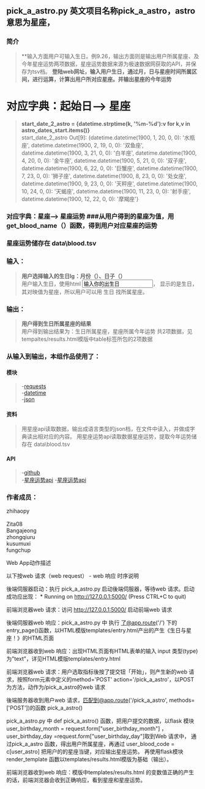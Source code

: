 pick_a_astro.py
英文项目名称pick_a_astro，astro意思为星座，
-------------

		
### 简介 
> **输入方面用户可输入生日。例9.26，输出方面则是输出用户所属星座、及今年星座运势两项数据，星座运势数据来源为极速数据网获取的API，并保存为tsv档。
> **登陆web网址，输入用户生日，通过月，日与星座时间所属区间，进行运算，计算出用户所对应星座。并输出星座的今年运势**</br>

# 对应字典：起始日--> 星座  ###
> **start_date_2_astro = {datetime.strptime(k, '%m-%d'):v for k,v in astro_dates_start.items()}**</br>
start_date_2_astro
Out[9]:
{datetime.datetime(1900, 1, 20, 0, 0): '水瓶座',
 datetime.datetime(1900, 2, 19, 0, 0): '双鱼座',
 datetime.datetime(1900, 3, 21, 0, 0): '白羊座',
 datetime.datetime(1900, 4, 20, 0, 0): '金牛座',
 datetime.datetime(1900, 5, 21, 0, 0): '双子座',
 datetime.datetime(1900, 6, 22, 0, 0): '巨蟹座',
 datetime.datetime(1900, 7, 23, 0, 0): '狮子座',
 datetime.datetime(1900, 8, 23, 0, 0): '处女座',
 datetime.datetime(1900, 9, 23, 0, 0): '天秤座',
 datetime.datetime(1900, 10, 24, 0, 0): '天蝎座',
 datetime.datetime(1900, 11, 23, 0, 0): '射手座',
 datetime.datetime(1900, 12, 22, 0, 0): '摩羯座'}

### 对应字典：星座--> 星座运势  ###从用户得到的星座为值，用get_blood_name（）函数，得到用户对应星座的运势
### 星座运势储存在 data\\blood.tsv

### 输入：
> **用户选择输入的生日lg：月份（）、日子（）**</br>
用户输入生日，使用html </td><td><input name='user_birthday_day' type='TEXT' value='输入你的出生日'></td></tr>，
显示的是生日，其对映值为星座，所以用户可以用 生日 找所属星座。



### 输出：

> **用户得到生日所属星座的结果**</br>
用户得到输出结果为：生日所属星座，星座所属今年运势 共2项数据，见tempaltes/results.html模版中table标签所包的2项数据


### 从输入到输出，本组作品使用了：
#### 模块
> -[requests](http://www.python-requests.org/en/master/)</br>
> -[datetime](https://docs.python.org/2/library/datetime.html?highlight=datetime#module-datetime)</br>
> -[json](http://www.runoob.com/json/json-tutorial.html)</br>

#### 资料
> 用星座api读取数据，输出成语言类型的json档，在文件中读入，并做成字典读出相对应的内容。
> 用星座运势api读取数据星座运势，提取今年运势储存在 data\\blood.tsv


#### API
> -[github](https://api.github.com/)</br>
> -[星座运势api](http://api.jisuapi.com/astro/all)
> -[星座运势api](http://api.jisuapi.com/astro/fortune)

### 作者成员：
zhihaopy</br>	
Zita08</br>	
Bangajeong</br>
zhongqiuru</br>
kusumuxi</br>
fungchup</br>


Web App动作描述

以下按web 请求（web request） - web 响应 时序说明

後端伺服器启动：执行 pick_a_astro.py 启动後端伺服器，等待web 请求。启动成功应出现： * Running on http://127.0.0.1:5000/ (Press CTRL+C to quit)

前端浏览器web 请求：访问 http://127.0.0.1:5000/ 启动前端web 请求

後端伺服器web 响应：pick_a_astro.py 中 执行 了@app.route('/') 下的 entry_page()函数，以HTML模版templates/entry.html产出的产生《生日与星座！》的HTML页面

前端浏览器收到web 响应：出现HTML页面有HTML表单的输入 input 类型(type) 为"text"，详见HTML模版templates/entry.html

前端浏览器web 请求：用户选取指标後按了提交钮「开始」，则产生新的web 请求，按照form元素中定义的method='POST' action='/pick_a_astro'，以POST为方法，动作为/pick_a_astro的web 请求

後端服务器收到用户web 请求，匹配到@app.route('/pick_a_astro', methods=['POST'])的函数 pick_a_astro()

pick_a_astro.py 中 def pick_a_astro() 函数，把用户提交的数据，以flask 模块  user_birthday_month = request.form["user_birthday_month"]	，user_birthday_day =request.form["user_birthday_day"]取到Web 请求中，
通过pick_a_astro 函数，得出用户所属星座，再通过 user_blood_code = c[user_astro] 把用户的的星座当键，对应输出星座运势。
再使用flask模块render_template 函数以templates/results.html模版为基础（输出）。

前端浏览器收到web 响应：模版中templates/results.html 的变数值正确的产生的话，前端浏览器会收到正确响应，看到星座和星座运势。